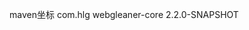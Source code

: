 maven坐标
<dependency>
	<groupId>com.hlg</groupId>
	<artifactId>webgleaner-core</artifactId>
	<version>2.2.0-SNAPSHOT</version>
</dependency>